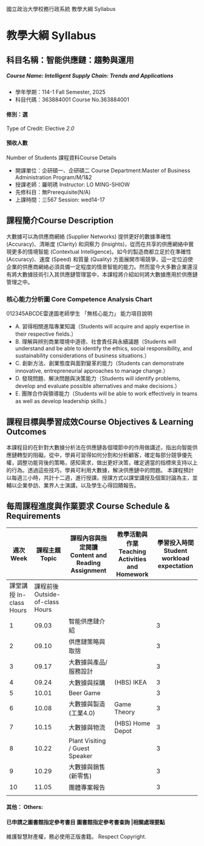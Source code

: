 國立政治大學校務行政系統 教學大綱 Syllabus
# 教學大綱 Syllabus
##  科目名稱：智能供應鏈：趨勢與運用
#####  Course Name: Intelligent Supply Chain: Trends and Applications
  * 學年學期：114-1 Fall Semester, 2025 
  * 科目代碼：363884001 Course No.363884001
#### 修別：選
Type of Credit: Elective 
_2.0_
#### 預收人數
Number of Students
課程資料Course Details
  * 開課單位：企研碩一、企研碩二 Course Department:Master of Business Administration Program/M/1&2 
  * 授課老師：羅明琇 Instructor: LO MING-SHIOW 
  * 先修科目：無Prerequisite(N/A)
  * 上課時間：三567 Session: wed14-17
##  課程簡介Course Description
大數據可以為供應商網絡 (Supplier Networks) 提供更好的數據準確性 (Accuracy)、清晰度 (Clarity) 和洞察力 (Insights)，從而在共享的供應網絡中實現更多的情境智能 (Contextual Intelligence)。如今的製造商都立足於在準確性(Accuracy)、速度 (Speed) 和質量 (Quality) 方面展開市場競爭，這一定位迫使企業的供應商網絡必須具備一定程度的情景智能的能力。然而當今大多數企業還沒有將大數據技術引入其供應鏈管理當中，本課程將介紹如何將大數據應用於供應鏈管理之中。
###  核心能力分析圖 Core Competence Analysis Chart
012345ABCDE雷達圖老師學生
「無核心能力」 
能力項目說明
  * A. 習得相關進階專業知識（Students will acquire and apply expertise in their respective fields.）
  * B. 理解與辨別商業環境中道德、社會責任與永續議題（Students will understand and be able to identify the ethics, social responsibility, and sustainability considerations of business situations.）
  * C. 創新方法、創業態度與面對變革的能力（Students can demonstrate innovative, entrepreneurial approaches to manage change.）
  * D. 發現問題、解決問題與決策能力（Students will identify problems, develop and evaluate possible alternatives and make decisions.）
  * E. 團隊合作與領導能力（Students will be able to work effectively in teams as well as develop leadership skills.）
##  課程目標與學習成效Course Objectives & Learning Outcomes 
本課程目的在針對大數據分析法在供應鏈各個環節中的作用做講述，指出向智能供應鏈轉型的阻礙。從中，學員可習得如何分割和分析顧客，確定每部分競爭優先權，調整功能背後的策略，感知需求，做出更好決策，確定適當的指標來支持以上的行為。透過這些技巧，學員可利用大數據，解決供應鏈中的問題。
本課程預計以每週三小時，共計十二週，進行授課。授課方式以課堂講授及個案討論為主，並輔以企業參訪、業界人士演講，以及學生心得回饋報告。 
##  每周課程進度與作業要求 Course Schedule & Requirements
週次 Week |  課程主題 Topic |  課程內容與指定閱讀 Content and Reading Assignment |  教學活動與作業 Teaching Activities and Homework |  學習投入時間 Student workload expectation  
---|---|---|---|---  
課堂講授 In-class Hours |  課程前後 Outside-of-class Hours  
1 |  09.03 |  智能供應鏈介紹 |  |  3 |  3  
2 |  09.10 |  供應鏈策略與取捨 |  |  3 |  3  
3 |  09.17 |  大數據與產品/服務設計 |  |  3 |  3  
4 |  09.24 |  大數據與採購 |  (HBS) IKEA |  3 |  3  
5 |  10.01 |  Beer Game |  |  3 |  3  
6 |  10.08 |  大數據與製造 (工業4.0) |  Game Theory |  3 |  3  
7 |  10.15 |  大數據與物流 |  (HBS) Home Depot |  3 |  3  
8 |  10.22 |  Plant Visiting / Guest Speaker |  |  3 |  3  
9 |  10.29 |  大數據與銷售 (新零售) |  |  3 |  3  
10 |  11.05 |  團體專案報告 |  |  3 |  3  
|  |  |  |  |   
####  其他： Others:
####  已申請之圖書館指定參考書目  圖書館指定參考書查詢 |相關處理要點
維護智慧財產權，務必使用正版書籍。 Respect Copyright.